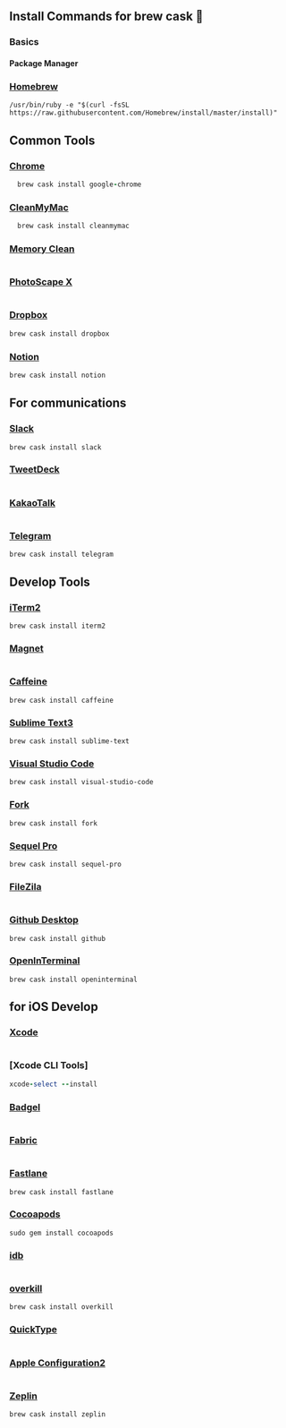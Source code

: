 ## Install Commands for brew cask :rocket:



### Basics

#### Package Manager 
 ### [Homebrew](https://brew.sh/index_ko)
 ``` shell
 /usr/bin/ruby -e "$(curl -fsSL https://raw.githubusercontent.com/Homebrew/install/master/install)"
 ```

## Common Tools 

  ### [Chrome](https://www.google.com/intl/ko/chrome/) <br>
  ```ruby
    brew cask install google-chrome
  ```
 ### [CleanMyMac](https://macpaw.com/cleanmymac) 
  ```ruby
    brew cask install cleanmymac
  ```
### [Memory Clean](https://fiplab.com/apps/memory-clean-3-for-mac)
```
```
### [PhotoScape X](https://itunes.apple.com/app/id929507092)
```
```
### [Dropbox](https://www.dropbox.com/install)
```ruby
brew cask install dropbox
```
### [Notion](https://www.notion.so/desktop)
```ruby
brew cask install notion
```


## For communications

### [Slack](https://itunes.apple.com/app/slack/id803453959?ls=1&mt=12)
```
brew cask install slack
```
### [TweetDeck](https://itunes.apple.com/kr/app/tweetdeck-by-twitter/id485812721?mt=12)
```

```
### [KakaoTalk](https://itunes.apple.com/kr/app/%EC%B9%B4%EC%B9%B4%EC%98%A4%ED%86%A1/id869223134?mt=12)
```
```
### [Telegram](https://itunes.apple.com/kr/app/telegram/id747648890?mt=12)
```
brew cask install telegram
```

## Develop Tools 

### [iTerm2](https://www.iterm2.com/) 
```
brew cask install iterm2
```
### [Magnet](https://itunes.apple.com/kr/app/magnet-%EB%A7%88%EA%B7%B8%EB%84%B7/id441258766?mt=12) 
```

```
### [Caffeine](https://caffeine.ko.softonic.com/mac)
```
brew cask install caffeine
```
### [Sublime Text3](https://www.sublimetext.com/3)
```
brew cask install sublime-text
```
### [Visual Studio Code](https://code.visualstudio.com/)
```
brew cask install visual-studio-code
```
### [Fork](https://git-fork.com/)
```
brew cask install fork 
```
### [Sequel Pro](https://www.sequelpro.com/)
```
brew cask install sequel-pro
```
### [FileZila](https://filezilla-project.org/download.php)
```
```
### [Github Desktop](https://desktop.github.com/)
```
brew cask install github
```

### [OpenInTerminal](https://github.com/Ji4n1ng/OpenInTerminal)
```
brew cask install openinterminal
```



## for iOS Develop

### [Xcode](https://github.com/xcpretty/xcode-install)
```

```

### [Xcode CLI Tools]
```ruby 
xcode-select --install

```


### [Badgel](https://github.com/yagiz/Bagel)
```
```
### [Fabric](https://get.fabric.io/)
```
```
### [Fastlane](https://fastlane.tools/)
```
brew cask install fastlane
```
### [Cocoapods](https://cocoapods.org/)
```
sudo gem install cocoapods
```
### [idb](https://github.com/facebook/idb)
```
```
### [overkill](https://github.com/KrauseFx/overkill-for-mac)
```
brew cask install overkill
```

### [QuickType](https://itunes.apple.com/us/app/paste-json-as-code-quicktype/id1330801220?mt=12)
```
```
### [Apple Configuration2](https://itunes.apple.com/kr/app/apple-configurator-2/id1037126344?mt=12)
```
```
### [Zeplin](https://zeplin.io/)
```
brew cask install zeplin
```
